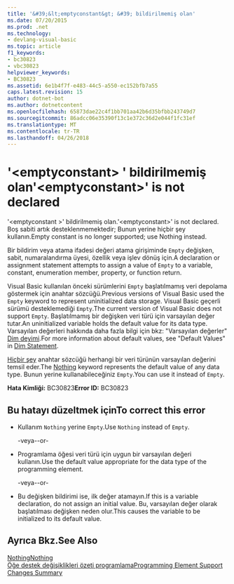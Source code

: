 ```yaml
---
title: '&#39;&lt;emptyconstant&gt; &#39; bildirilmemiş olan'
ms.date: 07/20/2015
ms.prod: .net
ms.technology:
- devlang-visual-basic
ms.topic: article
f1_keywords:
- bc30823
- vbc30823
helpviewer_keywords:
- BC30823
ms.assetid: 6e1b4f7f-e483-44c5-a550-ec152bfb7a55
caps.latest.revision: 15
author: dotnet-bot
ms.author: dotnetcontent
ms.openlocfilehash: 65873dae22c4f1bb701aa42b6d35bfbb243749d7
ms.sourcegitcommit: 86adcc06e35390f13c1e372c36d2e044f1fc31ef
ms.translationtype: MT
ms.contentlocale: tr-TR
ms.lasthandoff: 04/26/2018
---
```

# <a name="39ltemptyconstantgt39-is-not-declared"></a><span data-ttu-id="f4027-102">&#39;&lt;emptyconstant&gt; &#39; bildirilmemiş olan</span><span class="sxs-lookup"><span data-stu-id="f4027-102">&#39;&lt;emptyconstant&gt;&#39; is not declared</span></span>
<span data-ttu-id="f4027-103">'\<emptyconstant >' bildirilmemiş olan.</span><span class="sxs-lookup"><span data-stu-id="f4027-103">'\<emptyconstant>' is not declared.</span></span> <span data-ttu-id="f4027-104">Boş sabiti artık desteklenmemektedir; Bunun yerine hiçbir şey kullanın.</span><span class="sxs-lookup"><span data-stu-id="f4027-104">Empty constant is no longer supported; use Nothing instead.</span></span>  
  
 <span data-ttu-id="f4027-105">Bir bildirim veya atama ifadesi değeri atama girişiminde `Empty` değişken, sabit, numaralandırma üyesi, özellik veya işlev dönüş için.</span><span class="sxs-lookup"><span data-stu-id="f4027-105">A declaration or assignment statement attempts to assign a value of `Empty` to a variable, constant, enumeration member, property, or function return.</span></span>  
  
 <span data-ttu-id="f4027-106">Visual Basic kullanılan önceki sürümlerini `Empty` başlatılmamış veri depolama göstermek için anahtar sözcüğü.</span><span class="sxs-lookup"><span data-stu-id="f4027-106">Previous versions of Visual Basic used the `Empty` keyword to represent uninitialized data storage.</span></span> <span data-ttu-id="f4027-107">Visual Basic geçerli sürümü desteklemediği `Empty`.</span><span class="sxs-lookup"><span data-stu-id="f4027-107">The current version of Visual Basic does not support `Empty`.</span></span> <span data-ttu-id="f4027-108">Başlatılmamış bir değişken veri türü için varsayılan değer tutar.</span><span class="sxs-lookup"><span data-stu-id="f4027-108">An uninitialized variable holds the default value for its data type.</span></span> <span data-ttu-id="f4027-109">Varsayılan değerleri hakkında daha fazla bilgi için bkz: "Varsayılan değerler" [Dim deyimi](../../visual-basic/language-reference/statements/dim-statement.md).</span><span class="sxs-lookup"><span data-stu-id="f4027-109">For more information about default values, see "Default Values" in [Dim Statement](../../visual-basic/language-reference/statements/dim-statement.md).</span></span>  
  
 <span data-ttu-id="f4027-110">[Hiçbir şey](../../visual-basic/language-reference/nothing.md) anahtar sözcüğü herhangi bir veri türünün varsayılan değerini temsil eder.</span><span class="sxs-lookup"><span data-stu-id="f4027-110">The [Nothing](../../visual-basic/language-reference/nothing.md) keyword represents the default value of any data type.</span></span> <span data-ttu-id="f4027-111">Bunun yerine kullanabileceğiniz `Empty`.</span><span class="sxs-lookup"><span data-stu-id="f4027-111">You can use it instead of `Empty`.</span></span>  
  
 <span data-ttu-id="f4027-112">**Hata Kimliği:** BC30823</span><span class="sxs-lookup"><span data-stu-id="f4027-112">**Error ID:** BC30823</span></span>  
  
## <a name="to-correct-this-error"></a><span data-ttu-id="f4027-113">Bu hatayı düzeltmek için</span><span class="sxs-lookup"><span data-stu-id="f4027-113">To correct this error</span></span>  
  
-   <span data-ttu-id="f4027-114">Kullanım `Nothing` yerine `Empty`.</span><span class="sxs-lookup"><span data-stu-id="f4027-114">Use `Nothing` instead of `Empty`.</span></span>  
  
     <span data-ttu-id="f4027-115">-veya-</span><span class="sxs-lookup"><span data-stu-id="f4027-115">-or-</span></span>  
  
-   <span data-ttu-id="f4027-116">Programlama öğesi veri türü için uygun bir varsayılan değeri kullanın.</span><span class="sxs-lookup"><span data-stu-id="f4027-116">Use the default value appropriate for the data type of the programming element.</span></span>  
  
     <span data-ttu-id="f4027-117">-veya-</span><span class="sxs-lookup"><span data-stu-id="f4027-117">-or-</span></span>  
  
-   <span data-ttu-id="f4027-118">Bu değişken bildirimi ise, ilk değer atamayın.</span><span class="sxs-lookup"><span data-stu-id="f4027-118">If this is a variable declaration, do not assign an initial value.</span></span> <span data-ttu-id="f4027-119">Bu, varsayılan değer olarak başlatılması değişken neden olur.</span><span class="sxs-lookup"><span data-stu-id="f4027-119">This causes the variable to be initialized to its default value.</span></span>  
  
## <a name="see-also"></a><span data-ttu-id="f4027-120">Ayrıca Bkz.</span><span class="sxs-lookup"><span data-stu-id="f4027-120">See Also</span></span>  
 [<span data-ttu-id="f4027-121">Nothing</span><span class="sxs-lookup"><span data-stu-id="f4027-121">Nothing</span></span>](../../visual-basic/language-reference/nothing.md)  
 [<span data-ttu-id="f4027-122">Öğe destek değişiklikleri özeti programlama</span><span class="sxs-lookup"><span data-stu-id="f4027-122">Programming Element Support Changes Summary</span></span>](http://msdn.microsoft.com/library/0483590a-6309-449c-a2fa-effa26a03b95)
